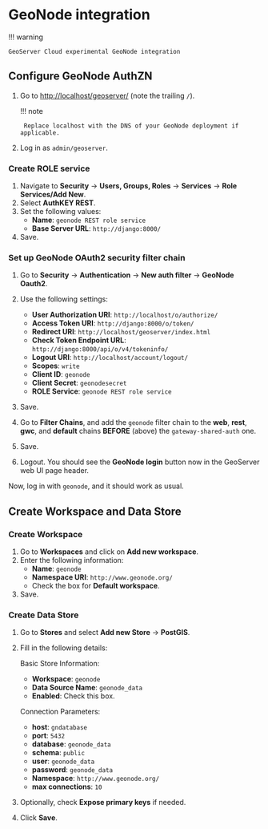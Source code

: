 # GeoNode integration

!!! warning

    GeoServer Cloud experimental GeoNode integration

## Configure GeoNode AuthZN

1. Go to [http://localhost/geoserver/](http://localhost/geoserver/) (note the trailing `/`).

    !!! note

        Replace localhost with the DNS of your GeoNode deployment if applicable.

2. Log in as `admin/geoserver`.

### Create ROLE service

1. Navigate to **Security** -> **Users, Groups, Roles** -> **Services** -> **Role Services/Add New**.
2. Select **AuthKEY REST**.
3. Set the following values:
    - **Name**: `geonode REST role service`
    - **Base Server URL**: `http://django:8000/`
4. Save.

### Set up GeoNode OAuth2 security filter chain

1. Go to **Security** -> **Authentication** -> **New auth filter** -> **GeoNode Oauth2**.
2. Use the following settings:
    - **User Authorization URI**: `http://localhost/o/authorize/`
    - **Access Token URI**: `http://django:8000/o/token/`
    - **Redirect URI**: `http://localhost/geoserver/index.html`
    - **Check Token Endpoint URL**: `http://django:8000/api/o/v4/tokeninfo/`
    - **Logout URI**: `http://localhost/account/logout/`
    - **Scopes**: `write`
    - **Client ID**: `geonode`
    - **Client Secret**: `geonodesecret`
    - **ROLE Service**: `geonode REST role service`
3. Save.

4. Go to **Filter Chains**, and add the `geonode` filter chain to the **web**, **rest**, **gwc**, and **default** chains **BEFORE** (above) the `gateway-shared-auth` one.
5. Save.

6. Logout. You should see the **GeoNode login** button now in the GeoServer web UI page header.

Now, log in with `geonode`, and it should work as usual.

## Create Workspace and Data Store

### Create Workspace

1. Go to **Workspaces** and click on **Add new workspace**.
2. Enter the following information:
    - **Name**: `geonode`
    - **Namespace URI**: `http://www.geonode.org/`
    - Check the box for **Default workspace**.
3. Save.

### Create Data Store

1. Go to **Stores** and select **Add new Store** -> **PostGIS**.
2. Fill in the following details:

   Basic Store Information:

   - **Workspace**: `geonode`
   - **Data Source Name**: `geonode_data`
   - **Enabled**: Check this box.

   Connection Parameters:

   - **host**: `gndatabase`
   - **port**: `5432`
   - **database**: `geonode_data`
   - **schema**: `public`
   - **user**: `geonode_data`
   - **password**: `geonode_data`
   - **Namespace**: `http://www.geonode.org/`
   - **max connections**: `10`

3. Optionally, check **Expose primary keys** if needed.
4. Click **Save**.
